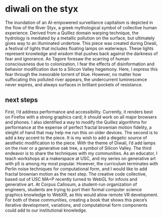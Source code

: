 # diwali on the styx
The inundation of an AI-empowered surveillance capitalism is depicted in the flow of the River Styx, a greek mythological symbol of collective human experience. Derived from a Quillez domain warping technique, the hydrology is mediated by a metallic pollution on the surface, but ultimately gives way to an illuminated undertow.
This piece was created during Diwali, a festival of lights that includes floating lamps on waterways. These lights represent knowledge and wisdom that pushes back against the darkness of fear and ignorance. As Tagore foresaw the scarring of human consciousness due to colonization, I fear the effects of disinformation and behavior modification due to a Silicon Valley hegemony. Here, I express this fear through the inexorable torrent of blue. However, no matter how suffocating this polluted river appears, the undercurrent luminescence never expires, and always surfaces in brilliant pockets of resistance. 
## next steps
First, I’d address performance and accessibility. Currently, it renders best on Firefox with a strong graphics card; it should work on all major browsers and phones. I also identified a way to modify the Quillez algorithms for performance at the expense of perfect fractal brownian motion fidelity, a sleight of hand that may help me run this on older devices.
The second is to add a key accent to the piece. It is my wish to add a diegetic source of aesthetic modification to the piece. With the theme of Diwali, I’d add lamps on the river or a generative oak tree, a symbol of Silicon Valley.
The third endeavor is to share the techniques with my communities.  As an educator, I teach workshops at a makerspace at USC, and my series on generative art with p5 is among my most popular. However, the curriculum terminates with Perlin noise techniques for computational form, and I would like to add fractal brownian motion as the next step. The creative code collective, based out of USC MA+P recently turned to WebGL for infovis and generative art. At Corpus Callosum, a student-run organization of engineers, students are trying to port their formal computer science graphics knowledge to WebXR, as this would allow remote VR development. For both of these communities, creating a book that shows this piece’s iterative development, variations, and computational form components could add to our institutional knowledge.
